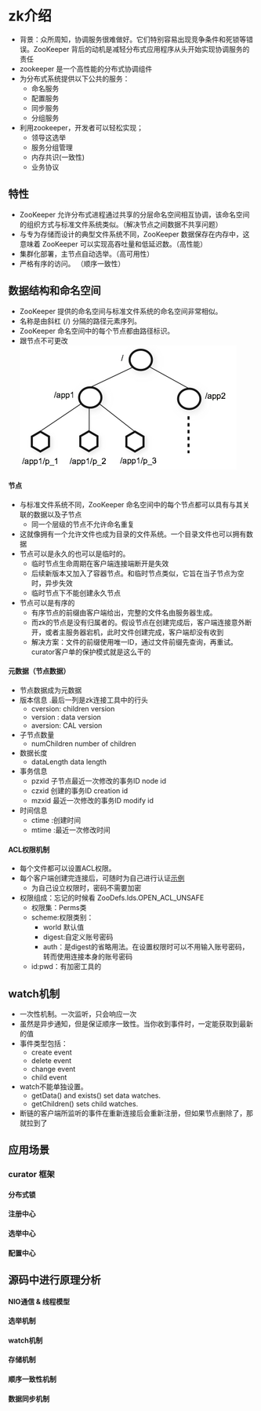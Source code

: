 # zk介绍
* 背景：众所周知，协调服务很难做好。它们特别容易出现竞争条件和死锁等错误。ZooKeeper 背后的动机是减轻分布式应用程序从头开始实现协调服务的责任
* zookeeper 是一个高性能的分布式协调组件
* 为分布式系统提供以下公共的服务：
  * 命名服务
  * 配置服务
  * 同步服务
  * 分组服务
* 利用zookeeper，开发者可以轻松实现；
  * 领导这选举
  * 服务分组管理
  * 内存共识(一致性)
  * 业务协议
## 特性
* ZooKeeper 允许分布式进程通过共享的分层命名空间相互协调，该命名空间的组织方式与标准文件系统类似。（解决节点之间数据不共享问题）
* 与专为存储而设计的典型文件系统不同，ZooKeeper 数据保存在内存中，这意味着 ZooKeeper 可以实现高吞吐量和低延迟数。（高性能）
* 集群化部署，主节点自动选举。（高可用性）
* 严格有序的访问。 （顺序一致性）

## 数据结构和命名空间
* ZooKeeper 提供的命名空间与标准文件系统的命名空间非常相似。
* 名称是由斜杠 (/) 分隔的路径元素序列。
* ZooKeeper 命名空间中的每个节点都由路径标识。
* 跟节点不可更改
![](../resource/zk-node.png)
#### 节点
* 与标准文件系统不同，ZooKeeper 命名空间中的每个节点都可以具有与其关联的数据以及子节点
  * 同一个层级的节点不允许命名重复
* 这就像拥有一个允许文件也成为目录的文件系统。一个目录文件也可以拥有数据
* 节点可以是永久的也可以是临时的。
  * 临时节点生命周期在客户端连接端断开是失效
  * 后续新版本又加入了容器节点。和临时节点类似，它旨在当子节点为空时，异步失效
  * 临时节点下不能创建永久节点
* 节点可以是有序的
  * 有序节点的前缀由客户端给出，完整的文件名由服务器生成。
  * 而zk的节点是没有归属者的。假设节点在创建完成后，客户端连接意外断开，或者主服务器宕机，此时文件创建完成，客户端却没有收到
  * 解决方案：文件的前缀使用唯一ID，通过文件前缀先查询，再重试。curator客户单的保护模式就是这么干的

#### 元数据（节点数据）
* 节点数据成为元数据
* 版本信息 .最后一列是zk连接工具中的行头
  * cversion: children version
  * version : data version
  * aversion: CAL version
* 子节点数量
  * numChildren number of children
* 数据长度
  * dataLength  data length
* 事务信息
  * pzxid 子节点最近一次修改的事务ID     node id 
  * czxid 创建的事务ID                creation id     
  * mzxid 最近一次修改的事务ID          modify id
* 时间信息
  * ctime :创建时间
  * mtime :最近一次修改时间

#### ACL权限机制
* 每个文件都可以设置ACL权限。
* 每个客户端创建完连接后，可随时为自己进行认证[示例](../../../../../../../../DubboZk/zk-curator/src/main/java/com/example/ZKOpTest.java)
  * 为自己设立权限时，密码不需要加密
* 权限组成：忘记的时候看 ZooDefs.Ids.OPEN_ACL_UNSAFE
  * 权限集：Perms类
  * scheme:权限类别：
    * world 默认值 
    * digest:自定义账号密码 
    * auth：是digest的省略用法。在设置权限时可以不用输入账号密码，转而使用连接本身的账号密码
  * id:pwd：有加密工具的

## watch机制
* 一次性机制。一次监听，只会响应一次
* 虽然是异步通知，但是保证顺序一致性。当你收到事件时，一定能获取到最新的值
* 事件类型包括：
  * create event
  * delete event
  * change event
  * child event
* watch不能单独设置。
  * getData() and exists() set data watches. 
  * getChildren() sets child watches.
* 断链的客户端所监听的事件在重新连接后会重新注册，但如果节点删除了，那就拉到了


## 应用场景
### curator 框架
#### 分布式锁

#### 注册中心

#### 选举中心

#### 配置中心


## 源码中进行原理分析


#### NIO通信 & 线程模型


#### 选举机制


#### watch机制


#### 存储机制


#### 顺序一致性机制


#### 数据同步机制
